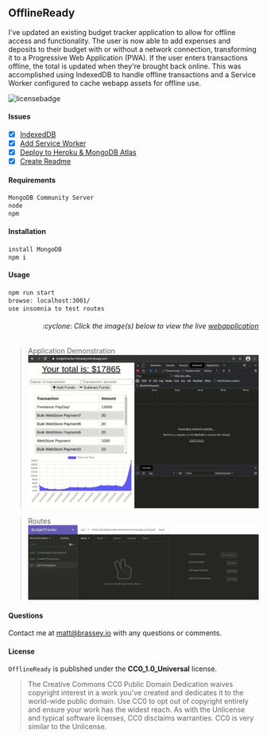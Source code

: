 ## OfflineReady

I've updated an existing budget tracker application to allow for offline access and functionality. The user is now able to add expenses and deposits to their budget with or without a network connection, transforming it to a Progressive Web Application (PWA). If the user enters transactions offline, the total is updated when they're brought back online. This was accomplished using IndexedDB to handle offline transactions and a Service Worker configured to cache webapp assets for offline use.

![licensebadge](https://img.shields.io/badge/license-CC0_1.0_Universal-blue)

#### Issues

- [x] [IndexedDB](https://github.com/MBrassey/OfflineReady/issues/1)
- [x] [Add Service Worker](https://github.com/MBrassey/OfflineReady/issues/2)
- [x] [Deploy to Heroku & MongoDB Atlas](https://github.com/MBrassey/OfflineReady/issues/3)
- [x] [Create Readme](https://github.com/MBrassey/OfflineReady/issues/4)

#### Requirements

    MongoDB Community Server
    node
    npm

#### Installation

    install MongoDB
    npm i

#### Usage

    npm run start
    browse: localhost:3001/
    use insomnia to test routes

<h6><p align="right">:cyclone: Click the image(s) below to view the live <a id="Screenshots" href="https://budgettracker-mbrassey.herokuapp.com/api/transaction">webapplication</a></p></h6>

> Application Demonstration
> [<img src="images/Application.gif">](https://budgettracker-mbrassey.herokuapp.com/api/transaction)

> Routes
> [<img src="images/Routes.gif">](https://budgettracker-mbrassey.herokuapp.com/api/transaction)

#### Questions

Contact me at [matt@brassey.io](mailto:matt@brassey.io) with any questions or comments.

#### License

`OfflineReady` is published under the **CC0_1.0_Universal** license.

> The Creative Commons CC0 Public Domain Dedication waives copyright interest in a work you've created and dedicates it to the world-wide public domain. Use CC0 to opt out of copyright entirely and ensure your work has the widest reach. As with the Unlicense and typical software licenses, CC0 disclaims warranties. CC0 is very similar to the Unlicense.

